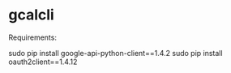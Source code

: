 # gcalcli

Requirements:

  sudo pip install google-api-python-client==1.4.2
  sudo pip install oauth2client==1.4.12
